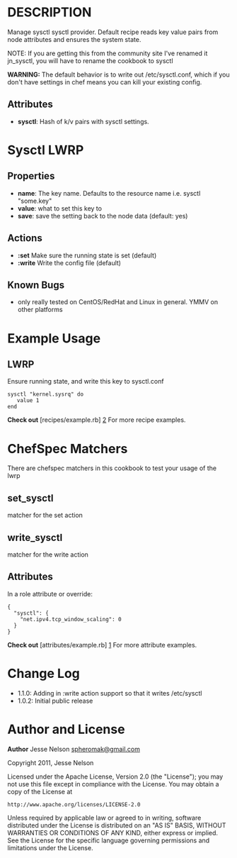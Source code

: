 DESCRIPTION
===========
Manage sysctl sysctl provider.
Default recipe reads key value pairs from node attributes and ensures the system state.

NOTE: If you are getting this from the community site I've renamed it jn_sysctl, you will have to rename the cookbook to sysctl

__WARNING:__ The default behavior is to write out /etc/sysctl.conf, which if you don't have settings in chef means you can kill your existing config.

Attributes
----------
* __sysctl__:  Hash of k/v pairs with sysctl settings.

Sysctl LWRP
===========
Properties
----------
* __name__:  The key name. Defaults to the resource name i.e. sysctl "some.key"
* __value__:  what to set this key to
* __save__: save the setting back to the node data (default: yes)

Actions
-------
* __:set__  Make sure the running state is set  (default)
* __:write__  Write the config file  (default)

Known Bugs
----------
* only really tested on CentOS/RedHat and Linux in general. YMMV on other platforms

Example Usage
=============
LWRP
----
Ensure running state, and write this key to sysctl.conf

    sysctl "kernel.sysrq" do
       value 1
    end

__Check out__ [recipes/example.rb] [2] For more recipe examples.

ChefSpec Matchers
=================
There are chefspec matchers in this cookbook to test your usage of the lwrp

set_sysctl
----------
matcher for the set action

write_sysctl
------------
matcher for the write action



Attributes
----------
In a role attribute or override:

    {
      "sysctl": {
        "net.ipv4.tcp_window_scaling": 0
      }
    }


__Check out__ [attributes/example.rb] [1] For more attribute examples.

Change Log
==========
* 1.1.0:  Adding in :write action support so that it writes /etc/sysctl
* 1.0.2:  Initial public release

Author and License
===================

__Author__ Jesse Nelson <spheromak@gmail.com>

Copyright 2011, Jesse Nelson

Licensed under the Apache License, Version 2.0 (the "License");
you may not use this file except in compliance with the License.
You may obtain a copy of the License at

    http://www.apache.org/licenses/LICENSE-2.0

Unless required by applicable law or agreed to in writing, software
distributed under the License is distributed on an "AS IS" BASIS,
WITHOUT WARRANTIES OR CONDITIONS OF ANY KIND, either express or implied.
See the License for the specific language governing permissions and
limitations under the License.



[1]: https://github.com/spheromak/cookbooks/blob/master/sysctl/attributes/example.rb
[2]: https://github.com/spheromak/cookbooks/blob/master/sysctl/recipes/example.rb

